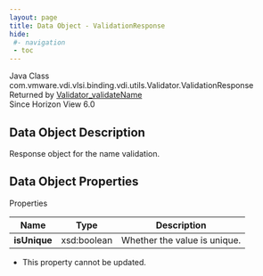 ```yaml
---
layout: page
title: Data Object - ValidationResponse
hide:
 #- navigation
 - toc
---
```






Java Class
    com.vmware.vdi.vlsi.binding.vdi.utils.Validator.ValidationResponse  
Returned by
     [Validator_validateName](vdi.utils.Validator.md#validateName)  
Since 
    Horizon View 6.0

## Data Object Description 

Response object for the name validation. 

## Data Object Properties

Properties

Name |  Type |  Description   
---|---|---  
**isUnique**|  xsd:boolean|  Whether the value is unique.   


 * This property cannot be updated.

  
  
  
   
  
  

